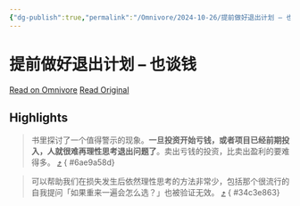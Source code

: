 ```yaml
---
{"dg-publish":true,"permalink":"/Omnivore/2024-10-26/提前做好退出计划 – 也谈钱/"}
---
```



# 提前做好退出计划 – 也谈钱

[Read on Omnivore](https://omnivore.app/me/-192b7158526)
[Read Original](https://yetanmoney.com/plan-your-exit/)

## Highlights

> 书里探讨了一个值得警示的现象。**一旦投资开始亏钱，或者项目已经前期投入，人就很难再理性思考退出问题了**。卖出亏钱的投资，比卖出盈利的要难得多。 [⤴️](https://omnivore.app/me/-192b7158526#6ae9a58d-0505-4490-8e98-b2d2ac5b2add) 
{ #6ae9a58d}


> 可以帮助我们在损失发生后依然理性思考的方法非常少，包括那个很流行的自我提问「如果重来一遍会怎么选？」也被验证无效。 [⤴️](https://omnivore.app/me/-192b7158526#34c3e863-3085-4093-bcb0-17fc0fb6f92b) 
{ #34c3e863}


